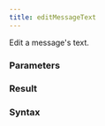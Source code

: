 ```yaml
---
title: editMessageText
---
```


Edit a message's text.


### Parameters 



### Result 



### Syntax





